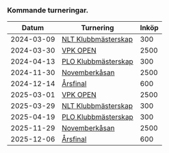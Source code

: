 ### Kommande turneringar.

Datum|Turnering|Inköp
-----|---------|-----
2024-03-09|[NLT Klubbmästerskap](tnl_klubbmasterskap_2024.md)|300
2024-03-30|[VPK OPEN](vpkopen_2024.md)|2500
2024-04-13|[PLO Klubbmästerskap](plo_klubbmasterskap_2024.md)|300
2024-11-30|[Novemberkåsan](novemberkasan_2024.md)|2500
2024-12-14|[Årsfinal](arsfinal_2024.md)|600
2025-03-01|[VPK OPEN](vpkopen_2025.md)|2500
2025-03-29|[NLT Klubbmästerskap](tnl_klubbmasterskap_2025.md)|300
2025-04-19|[PLO Klubbmästerskap](plo_klubbmasterskap_2025.md)|300
2025-11-29|[Novemberkåsan](novemberkasan_2025.md)|2500
2025-12-06|[Årsfinal](arsfinal_2025.md)|600